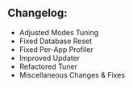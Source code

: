 ## Changelog:

- Adjusted Modes Tuning
- Fixed Database Reset
- Fixed Per-App Profiler
- Improved Updater
- Refactored Tuner
- Miscellaneous Changes & Fixes
